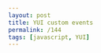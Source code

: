 ```yaml
---
layout: post
title: YUI custom events
permalink: /144
tags: [javascript, YUI]
---
```


<code><script type="text/javascript">

        var ep = new YAHOO.util.EventProvider();
        ep.createEvent('CustomEventUserLoggedIn');

        function fe() {
            //TODO: show login form, if login success FireEvent
            ep.fireEvent('CustomEventUserLoggedIn', { login: 'z@z.ua', name: 'hello world' });
        }

        ep.subscribe('CustomEventUserLoggedIn', function (oArgs) {
            alert('custom event detected\r\nDATA:\r\nlogin: '+oArgs.login+'\r\nName: '+oArgs.name);
        });
    </script>

    <h2>Custom events</h2>
    <a href="javascript:void(0)" onclick="fe()">fire custom event &laquo;CustomEventUserLoggedIn&raquo;</a>



